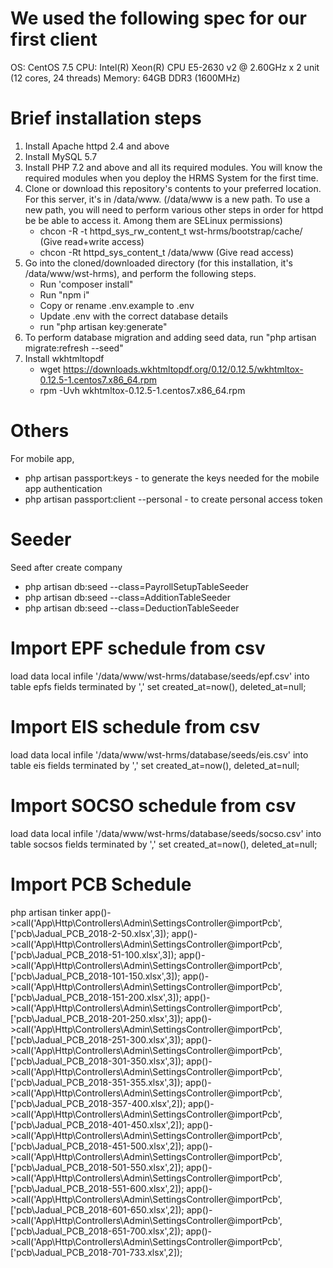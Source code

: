 # We used the following spec for our first client #
OS: CentOS 7.5
CPU: Intel(R) Xeon(R) CPU E5-2630 v2 @ 2.60GHz x 2 unit (12 cores, 24 threads)
Memory: 64GB DDR3 (1600MHz)

# Brief installation steps #
1. Install Apache httpd 2.4 and above
2. Install MySQL 5.7
3. Install PHP 7.2 and above and all its required modules. You will know the required modules when you deploy the HRMS System for the first time.
4. Clone or download this repository's contents to your preferred location. For this server, it's in /data/www. (/data/www is a new path. To use a new path, you will need to perform various other steps in order for httpd be be able to access it. Among them are SELinux permissions)
    * chcon -R -t httpd_sys_rw_content_t wst-hrms/bootstrap/cache/ (Give read+write access)
    * chcon -Rt httpd_sys_content_t /data/www (Give read access)
5. Go into the cloned/downloaded directory (for this installation, it's /data/www/wst-hrms), and perform the following steps.
    * Run 'composer install" 
    * Run "npm i"
    * Copy or rename .env.example to .env
    * Update .env with the correct database details
    * run "php artisan key:generate"
6. To perform database migration and adding seed data, run "php artisan migrate:refresh --seed"
7. Install wkhtmltopdf
    * wget https://downloads.wkhtmltopdf.org/0.12/0.12.5/wkhtmltox-0.12.5-1.centos7.x86_64.rpm
    * rpm -Uvh wkhtmltox-0.12.5-1.centos7.x86_64.rpm

# Others #
For mobile app,
- php artisan passport:keys - to generate the keys needed for the mobile app authentication
- php artisan passport:client --personal - to create personal access token

# Seeder #
Seed after create company
- php artisan db:seed --class=PayrollSetupTableSeeder
- php artisan db:seed --class=AdditionTableSeeder
- php artisan db:seed --class=DeductionTableSeeder

# Import EPF schedule from csv #
load data local infile '/data/www/wst-hrms/database/seeds/epf.csv' into table epfs fields terminated by ',' set created_at=now(), deleted_at=null;

# Import EIS schedule from csv #
load data local infile '/data/www/wst-hrms/database/seeds/eis.csv' into table eis fields terminated by ',' set created_at=now(), deleted_at=null;

# Import SOCSO schedule from csv #
load data local infile '/data/www/wst-hrms/database/seeds/socso.csv' into table socsos fields terminated by ',' set created_at=now(), deleted_at=null;

# Import PCB Schedule #
php artisan tinker
app()->call('App\Http\Controllers\Admin\SettingsController@importPcb', ['pcb\Jadual_PCB_2018-2-50.xlsx',3]);
app()->call('App\Http\Controllers\Admin\SettingsController@importPcb', ['pcb\Jadual_PCB_2018-51-100.xlsx',3]);
app()->call('App\Http\Controllers\Admin\SettingsController@importPcb', ['pcb\Jadual_PCB_2018-101-150.xlsx',3]);
app()->call('App\Http\Controllers\Admin\SettingsController@importPcb', ['pcb\Jadual_PCB_2018-151-200.xlsx',3]);
app()->call('App\Http\Controllers\Admin\SettingsController@importPcb', ['pcb\Jadual_PCB_2018-201-250.xlsx',3]);
app()->call('App\Http\Controllers\Admin\SettingsController@importPcb', ['pcb\Jadual_PCB_2018-251-300.xlsx',3]);
app()->call('App\Http\Controllers\Admin\SettingsController@importPcb', ['pcb\Jadual_PCB_2018-301-350.xlsx',3]);
app()->call('App\Http\Controllers\Admin\SettingsController@importPcb', ['pcb\Jadual_PCB_2018-351-355.xlsx',3]);
app()->call('App\Http\Controllers\Admin\SettingsController@importPcb', ['pcb\Jadual_PCB_2018-357-400.xlsx',2]);
app()->call('App\Http\Controllers\Admin\SettingsController@importPcb', ['pcb\Jadual_PCB_2018-401-450.xlsx',2]);
app()->call('App\Http\Controllers\Admin\SettingsController@importPcb', ['pcb\Jadual_PCB_2018-451-500.xlsx',2]);
app()->call('App\Http\Controllers\Admin\SettingsController@importPcb', ['pcb\Jadual_PCB_2018-501-550.xlsx',2]);
app()->call('App\Http\Controllers\Admin\SettingsController@importPcb', ['pcb\Jadual_PCB_2018-551-600.xlsx',2]);
app()->call('App\Http\Controllers\Admin\SettingsController@importPcb', ['pcb\Jadual_PCB_2018-601-650.xlsx',2]);
app()->call('App\Http\Controllers\Admin\SettingsController@importPcb', ['pcb\Jadual_PCB_2018-651-700.xlsx',2]);
app()->call('App\Http\Controllers\Admin\SettingsController@importPcb', ['pcb\Jadual_PCB_2018-701-733.xlsx',2]);